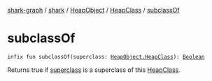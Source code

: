 [shark-graph](../../../index.md) / [shark](../../index.md) / [HeapObject](../index.md) / [HeapClass](index.md) / [subclassOf](./subclass-of.md)

# subclassOf

`infix fun subclassOf(superclass: `[`HeapObject.HeapClass`](index.md)`): `[`Boolean`](https://kotlinlang.org/api/latest/jvm/stdlib/kotlin/-boolean/index.html)

Returns true if [superclass](subclass-of.md#shark.HeapObject.HeapClass$subclassOf(shark.HeapObject.HeapClass)/superclass) is a superclass of this [HeapClass](index.md).

